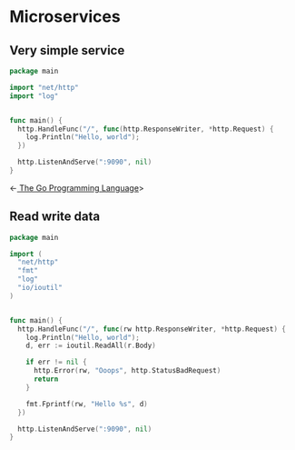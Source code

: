 # Microservices

## Very simple service

```go
package main

import "net/http"
import "log"


func main() {
  http.HandleFunc("/", func(http.ResponseWriter, *http.Request) {
    log.Println("Hello, world");
  })

  http.ListenAndServe(":9090", nil)
}
```

<[- The Go Programming Language](https://go.dev/src/net/http/server.go?s=61509%3A61556#L2378)>

## Read write data

```go
package main

import (
  "net/http"
  "fmt"
  "log"
  "io/ioutil"
)


func main() {
  http.HandleFunc("/", func(rw http.ResponseWriter, *http.Request) {
    log.Println("Hello, world");
    d, err := ioutil.ReadAll(r.Body)

    if err != nil {
      http.Error(rw, "Ooops", http.StatusBadRequest)
      return
    }

    fmt.Fprintf(rw, "Hello %s", d)
  })

  http.ListenAndServe(":9090", nil)
}
```
